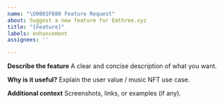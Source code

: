 ```yaml
---
name: "\U0001F680 Feature Request"
about: Suggest a new feature for Emthree.xyz
title: "[Feature]"
labels: enhancement
assignees: ''

---
```


**Describe the feature**
A clear and concise description of what you want.

**Why is it useful?**
Explain the user value / music NFT use case.

**Additional context**
Screenshots, links, or examples (if any).
